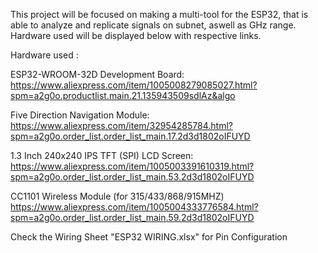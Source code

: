 This project will be focused on making a multi-tool for the ESP32, that is able to analyze and replicate signals on subnet, aswell as GHz range. Hardware used will be displayed below with respective links.

Hardware used : 


ESP32-WROOM-32D Development Board: 
https://www.aliexpress.com/item/1005008279085027.html?spm=a2g0o.productlist.main.21.135943509sdlAz&algo

Five Direction Navigation Module:
https://www.aliexpress.com/item/32954285784.html?spm=a2g0o.order_list.order_list_main.17.2d3d1802oIFUYD

1.3 Inch 240x240 IPS TFT (SPI) LCD Screen:
https://www.aliexpress.com/item/1005003391610319.html?spm=a2g0o.order_list.order_list_main.53.2d3d1802oIFUYD

CC1101 Wireless Module (for 315/433/868/915MHZ)
https://www.aliexpress.com/item/1005004333776584.html?spm=a2g0o.order_list.order_list_main.59.2d3d1802oIFUYD


Check the Wiring Sheet "ESP32 WIRING.xlsx" for Pin Configuration


